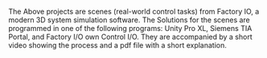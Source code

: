 The Above projects are scenes (real-world control tasks) from Factory IO, a modern 3D system simulation software. 
The Solutions for the scenes are programmed in one of the following programs:  Unity Pro XL, Siemens TIA Portal, and Factory I/O own Control I/O. 
They are accompanied by a short video showing the process and a pdf file with a short explanation. 
